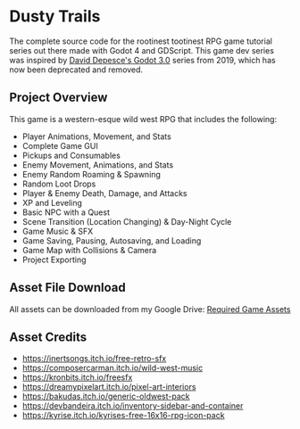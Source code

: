 # Dusty Trails
The complete source code for the rootinest tootinest RPG game tutorial series out there made with Godot 4 and GDScript. This game dev series was inspired by  [David Depesce's Godot 3.0](https://www.davidepesce.com/) series from 2019, which has now been deprecated and removed.

## Project Overview
This game is a western-esque wild west RPG that includes the following:
- Player Animations, Movement, and Stats
- Complete Game GUI
- Pickups and Consumables
- Enemy Movement, Animations, and Stats
- Enemy Random Roaming & Spawning
- Random Loot Drops
- Player & Enemy Death, Damage, and Attacks
- XP and Leveling
- Basic NPC with a Quest
- Scene Transition (Location Changing) & Day-Night Cycle
- Game Music & SFX
- Game Saving, Pausing, Autosaving, and Loading
- Game Map with Collisions & Camera
- Project Exporting

## Asset File Download
All assets can be downloaded from my Google Drive:
[Required Game Assets](https://rb.gy/dlxgtd) 

## Asset Credits
- https://inertsongs.itch.io/free-retro-sfx
- https://composercarman.itch.io/wild-west-music
- https://kronbits.itch.io/freesfx
- https://dreamypixelart.itch.io/pixel-art-interiors
- https://bakudas.itch.io/generic-oldwest-pack
- https://devbandeira.itch.io/inventory-sidebar-and-container
- https://kyrise.itch.io/kyrises-free-16x16-rpg-icon-pack


